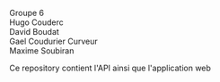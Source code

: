 Groupe 6 <br>
Hugo Couderc<br>
David Boudat<br>
Gael Coudurier Curveur<br>
Maxime Soubiran

Ce repository contient l'API ainsi que l'application web
